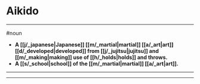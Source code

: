 # Aikido
---
#noun
- **A [[j/_japanese|Japanese]] [[m/_martial|martial]] [[a/_art|art]] [[d/_developed|developed]] from [[j/_jujitsu|jujitsu]] and [[m/_making|making]] use of [[h/_holds|holds]] and throws.**
- **A [[s/_school|school]] of the [[m/_martial|martial]] [[a/_art|art]].**
---
---

